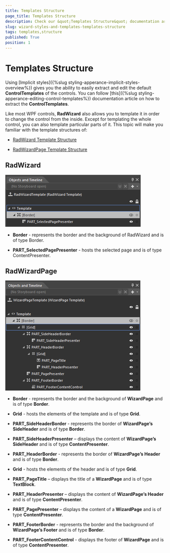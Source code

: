 ```yaml
---
title: Templates Structure
page_title: Templates Structure
description: Check our &quot;Templates Structure&quot; documentation article for the RadWizard {{ site.framework_name }} control.
slug: wizard-styles-and-templates-templates-structure
tags: templates,structure
published: True
position: 1
---
```


# Templates Structure #

Using [Implicit styles]({%slug styling-apperance-implicit-styles-overview%}) gives you the ability to easily extract and edit the default __ControlTemplates__ of the controls. You can follow [this]({%slug styling-apperance-editing-control-templates%}) documentation article on how to extract the __ControlTemplates__.

Like most WPF controls, __RadWizard__ also allows you to template it in order to change the control from the inside. Except for templating the whole control, you can also template particular parts of it. This topic will make you familiar with the template structures of:

* [RadWizard Template Structure](#radwizard)

* [RadWizardPage Template Structure](#radwizardpage)


## RadWizard ##

![WPF RadWizard ](images/RadWizardTemplate_Img.png)

* __Border__ - represents the border and the background of RadWizard and is of type Border.

* __PART_SelectedPagePresenter__ - hosts the selected page and is of type ContentPresenter.

## RadWizardPage ##

![WPF RadWizard ](images/WizardPageTemplate_Img.png)

* __Border__ - represents the border and the background of __WizardPage__ and is of type __Border__.

* __Grid__ - hosts the elements of the template and is of type __Grid__.

* __PART_SideHeaderBorder__ - represents the border of __WizardPage’s SideHeader__ and is of type 
__Border__.

* __PART_SideHeaderPresenter__ – displays the content of __WizardPage’s SideHeader__ and is of type 
__ContentPresenter__. 

* __PART_HeaderBorder__ - represents the border of __WizardPage’s Header__ and is of type __Border__.
* __Grid__ - hosts the elements of the header and is of type __Grid__.

* __PART_PageTitle__ – displays the title of a __WizardPage__ and is of type __TextBlock__.

* __PART_HeaderPresenter__ – displays the content of __WizardPage’s Header__ and is of type 
__ContentPresenter__. 

* __PART_PagePresenter__ – displays the content of a __WizardPage__ and is of type __ContentPresenter__. 

* __PART_FooterBorder__ - represents the border and the background of __WizardPage’s Footer__ and 
is of type __Border__.

* __PART_FooterContentControl__ - displays the footer of __WizardPage__ and is of type 
__ContentPresenter__. 



